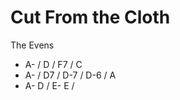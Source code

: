 Cut From the Cloth
========
The Evens

- A- / D / F7 / C
- A- / D7 / D-7 / D-6 / A
- A- D / E- E / 
